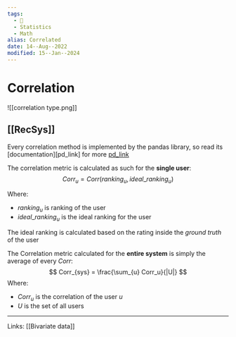 ```yaml
---
tags:
  - 🌱
  - Statistics
  - Math
alias: Correlated
date: 14--Aug--2022
modified: 15--Jan--2024
---
```


# Correlation

![[correlation type.png]]

## [[RecSys]]
Every correlation method is implemented by the pandas library, so read its [documentation][pd_link] for more [pd_link](https://pandas.pydata.org/docs/reference/api/pandas.Series.corr.html)

The correlation metric is calculated as such for the **single user**:
$$
Corr_u = Corr(ranking_u, ideal\_ranking_u)
$$

Where:
- $ranking_u$ is ranking of the user
- $ideal\_ranking_u$ is the ideal ranking for the user

The ideal ranking is calculated based on the rating inside the *ground truth* of the user

The Correlation metric calculated for the **entire system** is simply the average of every $Corr$:
$$
Corr_{sys} = \frac{\sum_{u} Corr_u}{|U|}
$$
Where:
- $Corr_u$ is the correlation of the user $u$
- $U$ is the set of all users

---
Links: [[Bivariate data]]